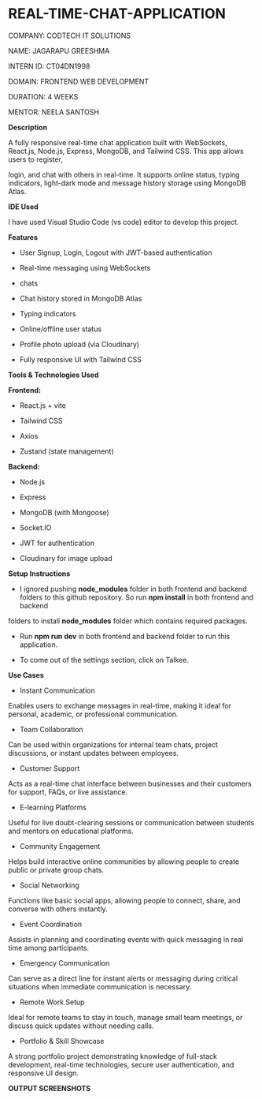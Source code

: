 # REAL-TIME-CHAT-APPLICATION

COMPANY: CODTECH IT SOLUTIONS

NAME: JAGARAPU GREESHMA

INTERN ID: CT04DN1998

DOMAIN: FRONTEND WEB DEVELOPMENT

DURATION: 4 WEEKS

MENTOR: NEELA SANTOSH

**Description**

A fully responsive real-time chat application built with WebSockets, React.js, Node.js, Express, MongoDB, and Tailwind CSS. This app allows users to register,

login, and chat with others in real-time. It supports  online status, typing indicators, light-dark mode and message history storage using MongoDB Atlas.

**IDE Used**

I have used Visual Studio Code (vs code) editor to develop this project.

**Features**

- User Signup, Login, Logout with JWT-based authentication

- Real-time messaging using WebSockets

- chats

- Chat history stored in MongoDB Atlas

- Typing indicators

- Online/offline user status

- Profile photo upload (via Cloudinary)

- Fully responsive UI with Tailwind CSS

**Tools & Technologies Used**

**Frontend:**

- React.js + vite

- Tailwind CSS

- Axios

- Zustand (state management)

**Backend:**

- Node.js

- Express

- MongoDB (with Mongoose)

- Socket.IO

- JWT for authentication

- Cloudinary for image upload

**Setup Instructions**

- I ignored pushing **node_modules** folder in both frontend and backend folders to this github repository. So run **npm install** in both frontend and backend

folders to install **node_modules** folder which contains required packages.

- Run **npm run dev** in both frontend and backend folder to run this application.

- To come out of the settings section, click on Talkee.

**Use Cases**

- Instant Communication

Enables users to exchange messages in real-time, making it ideal for personal, academic, or professional communication.

- Team Collaboration

Can be used within organizations for internal team chats, project discussions, or instant updates between employees.

- Customer Support

Acts as a real-time chat interface between businesses and their customers for support, FAQs, or live assistance.

- E-learning Platforms

Useful for live doubt-clearing sessions or communication between students and mentors on educational platforms.

- Community Engagement

Helps build interactive online communities by allowing people to create public or private group chats.

- Social Networking

Functions like basic social apps, allowing people to connect, share, and converse with others instantly.

- Event Coordination

Assists in planning and coordinating events with quick messaging in real time among participants.

- Emergency Communication

Can serve as a direct line for instant alerts or messaging during critical situations when immediate communication is necessary.

- Remote Work Setup

Ideal for remote teams to stay in touch, manage small team meetings, or discuss quick updates without needing calls.

- Portfolio & Skill Showcase

A strong portfolio project demonstrating knowledge of full-stack development, real-time technologies, secure user authentication, and responsive UI design.

**OUTPUT SCREENSHOTS**

